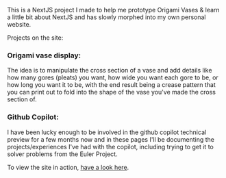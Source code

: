 This is a NextJS project I made to help me prototype Origami Vases & learn a little bit about NextJS and has slowly morphed into my own personal website.


Projects on the site:
### Origami vase display:
The idea is to manipulate the cross section of a vase and add details like how many gores (pleats) you want, how wide you want each gore to be, or how long you want it to be, with the end result being a crease pattern that you can print out to fold into the shape of the vase you've made the cross section of.


### Github Copilot:

I have been lucky enough to be involved in the github copilot technical preview for a few months now and in these pages I'll be documenting the projects/experiences I've had with the copilot, including trying to get it to solver problems from the Euler Project.


To view the site in action, [have a look here](https://edphillips.co.uk).
